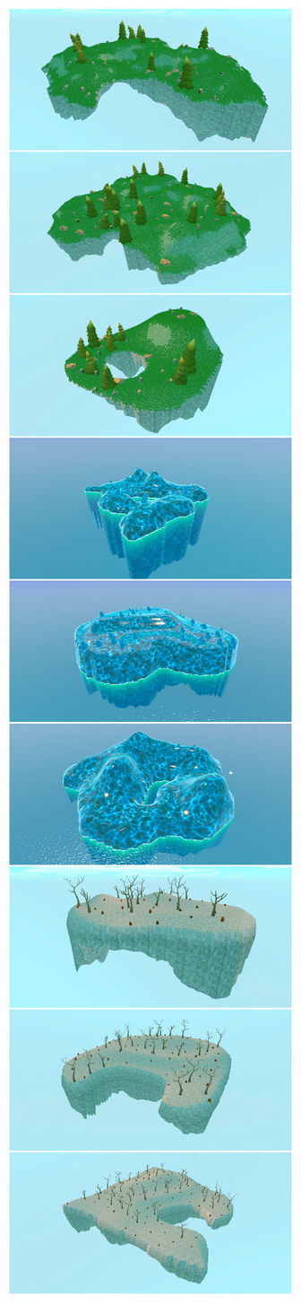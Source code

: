 ![](g1.png)
![](g2.png)
![](g3.png)
![](i1.png)
![](i2.png)
![](i3.png)
![](d1.png)
![](d2.png)
![](d3.png)
